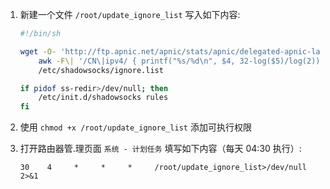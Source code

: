  1. 新建一个文件 `/root/update_ignore_list` 写入如下内容:  

    ```sh
    #!/bin/sh
    
    wget -O- 'http://ftp.apnic.net/apnic/stats/apnic/delegated-apnic-latest' | \
        awk -F\| '/CN\|ipv4/ { printf("%s/%d\n", $4, 32-log($5)/log(2)) }' > \
        /etc/shadowsocks/ignore.list
    
    if pidof ss-redir>/dev/null; then
        /etc/init.d/shadowsocks rules
    fi
    ```

 2. 使用 `chmod +x /root/update_ignore_list` 添加可执行权限

 3. 打开路由器管.理页面 `系统 - 计划任务` 填写如下内容（每天 04:30 执行）:  
    ```
    30    4     *     *     *     /root/update_ignore_list>/dev/null 2>&1
    ```
